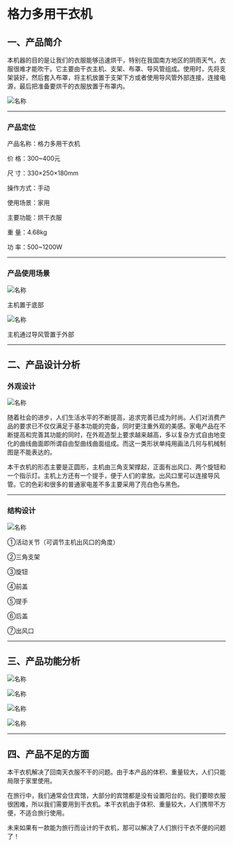 # 格力多用干衣机


## 一、产品简介
本机器的目的是让我们的衣服能够迅速烘干，特别在我国南方地区的阴雨天气，衣服很难才能吹干。它主要由干衣主机、支架、布罩、导风管组成。使用时，先将支架装好，然后套入布罩，将主机放置于支架下方或者使用导风管外部连接，连接电源，最后把准备要烘干的衣服放置于布罩内。

![名称](./jpe/P1.png)
****
### 产品定位

产品名称：格力多用干衣机 

价       格：300~400元

尺       寸：330×250×180mm 

操作方式：手动 

使用场景：家用

主要功能：烘干衣服

重      量：4.68kg

功      率：500~1200W
****
### 产品使用场景
![名称](./jpe/P2.png)

主机置于底部

![名称](./jpe/P3.png)

主机通过导风管置于外部
****


## 二、产品设计分析


### 外观设计


![名称](./jpe/P4.png)

随着社会的进步，人们生活水平的不断提高，追求完善已成为时尚。人们对消费产品的要求已不仅仅满足于基本功能的完备，同时更注重外观的美感。家电产品在不断提高和完善其功能的同时，在外观造型上要求越来越高，多以复杂方式自由地变化的曲线曲面即所谓自由型曲线曲面组成。而这一类形状单纯用画法几何与机械制图是不能表达的。

本干衣机的形态主要是正圆形，主机由三角支架撑起，正面有出风口、两个旋钮和一个指示灯。主机上方还有一个提手，便于人们的拿放。出风口里可以连接导风管。它的色彩和很多的普通家电差不多主要采用了亮白色与黑色。
****

### 结构设计

![名称](./jpe/P5.png)

①活动关节（可调节主机出风口的角度）

②三角支架

③旋钮

④前盖

⑤提手

⑥后盖

⑦出风口

****

## 三、产品功能分析

![名称](./jpe/P6.png)

![名称](./jpe/P7.png)

![名称](./jpe/P8.png)

![名称](./jpe/P9.png)

****

## 四、产品不足的方面

本干衣机解决了回南天衣服不干的问题。由于本产品的体积、重量较大，人们只能局限于家里使用。

在旅行中，我们通常会住宾馆，大部分的宾馆都是没有设置阳台的。我们要晾衣服很困难，所以我们需要用到干衣机。本干衣机由于体积、重量较大，人们携带不方便，不适合旅行使用。

未来如果有一款能为旅行而设计的干衣机，那可以解决了人们旅行干衣不便的问题了！

